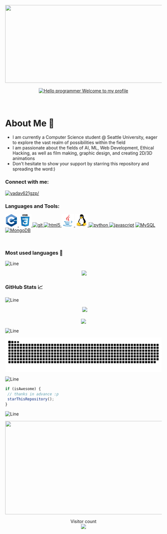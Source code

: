 <!-- <br> -->
<p align="center">
 
 <div  id="header" align="center">
  <img width =600 height= 250 src="https://media.giphy.com/media/fV0oSDsZ4UgdW/giphy.gif" width="100"/>

  [![Hello programmer Welcome to my profile](https://img.shields.io/badge/Hello,Programmer!-Welcome-orange.svg?style=flat&logo=github)](https://github.com/anonymousEROS)
</div>


  </p>
<h3 align="center"></h3>
<br>







<h1> About Me 🎩</h1>

- I am currently a Computer Science student @ Seattle University, eager to explore the vast realm of possibilities within the field 
- I am passionate about the fields of AI, ML, Web Development, Ethical Hacking, as well as film making, graphic design, and creating 2D/3D animations
- Don't hesitate to show your support by starring this repository and spreading the word:)

<h3 align="left">Connect with me:</h3>
<p align="left">

<a href="https://leetcode.com/blkcap2u/" target="blank"><img align="center" src="https://raw.githubusercontent.com/rahuldkjain/github-profile-readme-generator/master/src/images/icons/Social/leet-code.svg" alt="yadav621gzp/" height="30" width="40" /></a>
</p>

<h3 align="left">Languages and Tools:</h3>
<p align="left">  <a href="https://www.w3schools.com/cpp/" target="_blank" rel="noreferrer"> <img src="https://raw.githubusercontent.com/devicons/devicon/master/icons/cplusplus/cplusplus-original.svg" alt="cplusplus" width="40" height="40"/> </a> <a href="https://www.w3schools.com/css/" target="_blank" rel="noreferrer"> <img src="https://raw.githubusercontent.com/devicons/devicon/master/icons/css3/css3-original-wordmark.svg" alt="css3" width="40" height="40"/> </a> <a href="https://git-scm.com/" target="_blank" rel="noreferrer"> <img src="https://media.giphy.com/media/du3J3cXyzhj75IOgvA/giphy.gif" alt="git" width="40" height="40"/> </a> <a href="https://www.w3.org/html/" target="_blank" rel="noreferrer"> <img src="https://media.giphy.com/media/l3vRfNA1p0rvhMSvS/giphy.gif" alt="html5" width="40" height="40"/> </a> <a href="https://www.java.com" target="_blank" rel="noreferrer"> <img src="https://raw.githubusercontent.com/devicons/devicon/master/icons/java/java-original.svg" alt="java" width="40" height="40"/> </a> <a href="https://www.linux.org/" target="_blank" rel="noreferrer"> <img src="https://raw.githubusercontent.com/devicons/devicon/master/icons/linux/linux-original.svg" alt="linux" width="40" height="40"/> </a> <a href="https://www.python.org" target="_blank" rel="noreferrer"> <img src="https://media.giphy.com/media/KAq5w47R9rmTuvWOWa/giphy.gif" alt="python" width="40" height="40"/> </a> 
<a href="" target="_blank" rel="noreferrer"> 
<img src = "https://media.giphy.com/media/SvFocn0wNMx0iv2rYz/giphy.gif" alt="javascript" width="40" height="40"/></a>
<a href="" target="_blank" rel="noreferrer"> 
<img src = "https://media.giphy.com/media/vISmwpBJUNYzukTnVx/giphy.gif" alt="MySQL" width="40" height="40"/></a>
<a href="" target="_blank" rel="noreferrer"> 
<img src = "https://media.giphy.com/media/tAjb5pyCEBhEb8jWxC/giphy.gif" alt="MongoDB" width="40" height="40"/></a></p>


<br>

</p>

### Most used languages 🎨
![Line](https://user-images.githubusercontent.com/85225156/171937799-8fc9e255-9889-4642-9c92-6df85fb86e82.gif)

<p align="center">&nbsp;<img width="500" src= "https://github-readme-stats.vercel.app/api/top-langs/?username=anonymousEROS&layout=compact&hide=html&theme=dracula&hide_border=true"><br>
<a href="https://github.com/ryo-ma/github-profile-trophy" target="_blank">
  
   
</a>
</p>


### GitHub Stats 📈
![Line](https://user-images.githubusercontent.com/85225156/171937799-8fc9e255-9889-4642-9c92-6df85fb86e82.gif)

<p align="center">&nbsp;
   <a href="https://github.com/anuraghazra/github-readme-stats" target="_blank" align="center"><img width="500" src="https://github-readme-stats.vercel.app/api?username=anonymousEROS&show_icons=true&hide_border=true&show_owner=true&title_color=ff6e96&theme=radical&custom_title=プログラミング統計!"/></a> <br><br>
  <!-- <img align="center" width="500" src="https://github-readme-streak-stats.herokuapp.com/?user=Vikash-8090-Yadav&theme=radical&custom_title=streak-stats&hide_border=true&layout=compact" /><br><br> -->
  <img align="center" src="https://github-profile-summary-cards.vercel.app/api/cards/profile-details?username=anonymousEROS&theme=dracula" />

 ![Line](https://user-images.githubusercontent.com/85225156/171937799-8fc9e255-9889-4642-9c92-6df85fb86e82.gif)
 
<img align="center" src="https://raw.githubusercontent.com/Platane/snk/output/github-contribution-grid-snake.svg">

 ![Line](https://user-images.githubusercontent.com/85225156/171937799-8fc9e255-9889-4642-9c92-6df85fb86e82.gif)

 ```javascript
if (isAwesome) {
  // thanks in advance :p
  starThisRepository();
}
```

 
 ![Line](https://user-images.githubusercontent.com/85225156/171937799-8fc9e255-9889-4642-9c92-6df85fb86e82.gif)
<div align="center">
  <img align="center" width =550 height= 300 src="images/blkkapCard.gif"/>
 
 
  Visitor count<br>
  <img src="https://profile-counter.glitch.me/anonymousEROS/count.svg" />

</div>
